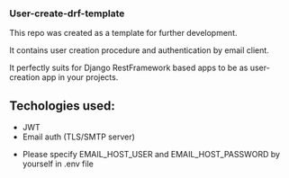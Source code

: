 ### User-create-drf-template
This repo was created as a template for further development. 

It contains user creation procedure and authentication by email client.

It perfectly suits for Django RestFramework based apps to be as user-creation app in your projects.

## Techologies used:
- JWT
- Email auth (TLS/SMTP server)


* Please specify EMAIL_HOST_USER and EMAIL_HOST_PASSWORD by yourself in .env file
